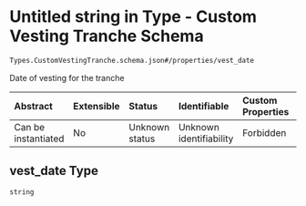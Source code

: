 # Untitled string in Type - Custom Vesting Tranche Schema

```txt
Types.CustomVestingTranche.schema.json#/properties/vest_date
```

Date of vesting for the tranche

| Abstract            | Extensible | Status         | Identifiable            | Custom Properties | Additional Properties | Access Restrictions | Defined In                                                                                             |
| :------------------ | :--------- | :------------- | :---------------------- | :---------------- | :-------------------- | :------------------ | :----------------------------------------------------------------------------------------------------- |
| Can be instantiated | No         | Unknown status | Unknown identifiability | Forbidden         | Allowed               | none                | [CustomVestingTranche.schema.json\*](../types/CustomVestingTranche.schema.json "open original schema") |

## vest_date Type

`string`
